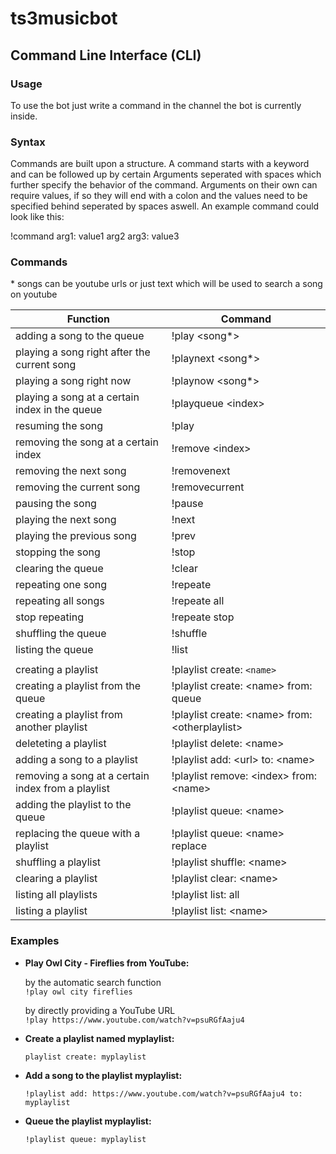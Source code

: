 # ts3musicbot

## Command Line Interface (CLI)

### Usage
To use the bot just write a command in the channel the bot is currently inside.

### Syntax
Commands are built upon a structure.
A command starts with a keyword and can be followed up by certain Arguments seperated with spaces which further specify the behavior of the command.
Arguments on their own can require values, if so they will end with a colon and the values need to be specified behind seperated by spaces aswell.
An example command could look like this:

!command arg1: value1 arg2 arg3: value3

### Commands
\* songs can be youtube urls or just text which will be used to search a song on youtube	

| Function                                           | Command |
| ---                                                | --- | 
| adding a song to the queue                         | !play \<song*> |
| playing a song right after the current song        | !playnext \<song*> |
| playing a song right now                           | !playnow \<song*> |
| playing a song at a certain index in the queue     | !playqueue \<index> |
| resuming the song                                  | !play |
| removing the song at a certain index               | !remove \<index> |
| removing the next song                             | !removenext |
| removing the current song                          | !removecurrent |
| pausing the song                                   | !pause |
| playing the next song                              | !next |
| playing the previous song                          | !prev |
| stopping the song                                  | !stop |
| clearing the queue                                 | !clear |
| repeating one song                                 | !repeate |
| repeating all songs                                | !repeate all |
| stop repeating                                     | !repeate stop |
| shuffling the queue                                | !shuffle |
| listing the queue                                  | !list |
|                                                    |
| creating a playlist                                | !playlist create: ```<name>``` |
| creating a playlist from the queue                 | !playlist create: \<name> from: queue |
| creating a playlist from another playlist          | !playlist create: \<name> from: \<otherplaylist> |
| deleteting a playlist                              | !playlist delete: \<name> |
| adding a song to a playlist                        | !playlist add: \<url> to: \<name> |
| removing a song at a certain index from a playlist | !playlist remove: \<index> from: \<name> |
| adding the playlist to the queue                   | !playlist queue: \<name> |
| replacing the queue with a playlist                | !playlist queue: \<name> replace |
| shuffling a playlist                               | !playlist shuffle: \<name> |
| clearing a playlist                                | !playlist clear: \<name> |
| listing all playlists                              | !playlist list: all |
| listing a playlist                                 | !playlist list: \<name> |

### Examples
- **Play Owl City - Fireflies from YouTube:**  
  
  by the automatic search function  
  ```!play owl city fireflies```  
  
  by directly providing a YouTube URL  
  ```!play https://www.youtube.com/watch?v=psuRGfAaju4```  

- **Create a playlist named myplaylist:**  

  ```playlist create: myplaylist```  

- **Add a song to the playlist myplaylist:**  

  ```!playlist add: https://www.youtube.com/watch?v=psuRGfAaju4 to: myplaylist```  

- **Queue the playlist myplaylist:**  

  ```!playlist queue: myplaylist```  
